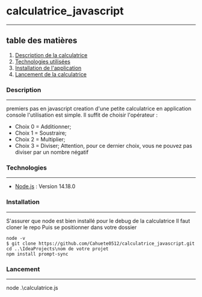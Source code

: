 # calculatrice_javascript
***
## table des matières
1. [Description de la calculatrice](#Description)
2. [Technologies utilisées](#Technologies)
3. [Installation de l'application](#Installation)
4. [Lancement de la calculatrice](#Lancement)
### Description
***
premiers pas en javascript
creation d'une petite calculatrice en application console
l'utilisation est simple. Il suffit de choisir l'opérateur :
- Choix 0 = Additionner;
- Choix 1 = Soustraire;
- Choix 2 = Multiplier;
- Choix 3 = Diviser;
Attention, pour ce dernier choix, vous ne pouvez pas diviser par un nombre négatif
### Technologies
***
* [Node.js](https://nodejs.org/en/) : Version 14.18.0
### Installation
***
S'assurer que node est bien installé pour le debug de la calculatrice
Il faut cloner le repo
Puis se positionner dans votre dossier
```
node -v
$ git clone https://github.com/Cahuete0512/calculatrice_javascript.git
cd ..\IdeaProjects\nom de votre projet
npm install prompt-sync
```
### Lancement
***
node .\calculatrice.js